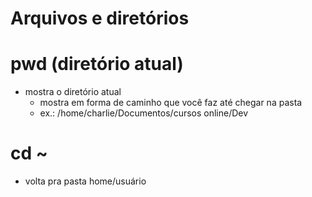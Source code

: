 # Arquivos e diretórios

# pwd (diretório atual)

- mostra o diretório atual
  - mostra em forma de caminho que você faz até chegar na pasta
  - ex.: /home/charlie/Documentos/cursos online/Dev

# cd ~

- volta pra pasta home/usuário